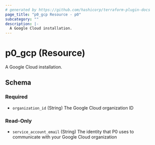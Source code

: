 ```yaml
---
# generated by https://github.com/hashicorp/terraform-plugin-docs
page_title: "p0_gcp Resource - p0"
subcategory: ""
description: |-
  A Google Cloud installation.
---
```


# p0_gcp (Resource)

A Google Cloud installation.



<!-- schema generated by tfplugindocs -->
## Schema

### Required

- `organization_id` (String) The Google Cloud organization ID

### Read-Only

- `service_account_email` (String) The identity that P0 uses to communicate with your Google Cloud organization
